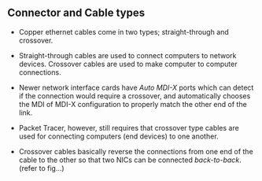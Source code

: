 ## Connector and Cable types


- Copper ethernet cables come in two types; straight-through and crossover.

- Straight-through cables are used to connect computers to network devices.
  Crossover cables are used to make computer to computer connections.

- Newer network interface cards have _Auto MDI-X_ ports which can detect if the
  connection would require a crossover, and automatically chooses the MDI of MDI-X
  configuration to properly match the other end of the link.

- Packet Tracer, however, still requires that crossover type cables are used for
  connecting computers (end devices) to one another.

- Crossover cables basically reverse the connections from one end of the cable to
  the other so that two NICs can be connected _back-to-back_.
  (refer to fig...)
